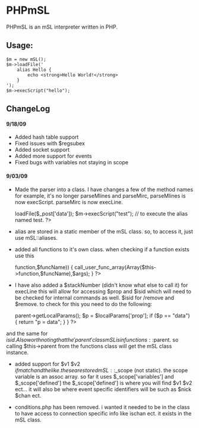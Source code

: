 PHPmSL
========

PHPmSL is an mSL interpreter written in PHP.

Usage:
--------

    $m = new mSL(); 
    $m->loadFile('
        alias Hello {
            echo <strong>Hello World!</strong>
        }
    '); 
    $m->execScript("hello");

ChangeLog
--------

#### 9/18/09 ####
  * Added hash table support
  * Fixed issues with $regsubex
  * Added socket support
  * Added more support for events
  * Fixed bugs with variables not staying in scope

#### 9/03/09 ####


  * Made the parser into a class. I have changes a few of the method names for example, it's no longer parseMlines and parseMirc, parseMlines is now execScript. parseMirc is now execLine.

    <?php
        $m = new mSL();
        $m->loadFile($_post['data']);
        $m->execScript("test"); // to execute the alias named test.
    ?>

  * alias are stored in a static member of the mSL class. so, to access it, just use mSL::aliases.

  * added all functions to it's own class. when checking if a function exists use this

    <?php
        if (method_exists($this->function,$funcName)) {
        call_user_func_array(Array($this->function,$funcName),$args);
        }
    ?>

  * I have also added a $stackNumber (didn't know what else to call it) for execLine this will allow for accessing $prop and $isid which will need to be checked for internal commands as well. $isid for /remove and $remove. to check for this you need to do the following:

    <?
        function myFunction() { 
            $localParams = $this->parent->getLocalParams();
            $p = $localParams['prop'];
            if ($p == "data") { 
                return "p = data";
            }
        }
    ?>

  and the same for $isid. Also worth noting that the 'parent' class mSL is in functions::$parent. so calling $this->parent from the functions class will get the mSL class instance.

  * added support for $v1 $v2 $ifmatch and the like. these are stored mSL::$_scope (not static). the scope variable is an assoc array. so far it uses $_scope['variables'] and $_scope['defined'] the $_scope['defined'] is where you will find $v1 $v2 ect... it will also be where event specific identifiers will be such as $nick $chan ect.

  * conditions.php has been removed. i wanted it needed to be in the class to have access to connection specific info like ischan ect. it exists in the mSL class.

